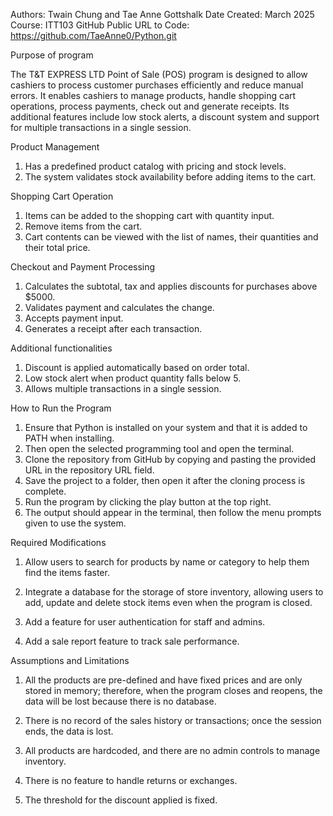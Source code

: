 Authors:  Twain Chung and Tae Anne Gottshalk
Date Created: March 2025
Course: ITT103
GitHub Public URL to Code: https://github.com/TaeAnne0/Python.git

Purpose of program 

The T&T EXPRESS LTD Point of Sale (POS) program is designed to allow cashiers to process customer purchases efficiently and reduce manual errors. It enables cashiers to manage products, handle shopping cart operations, process payments, check out and generate receipts. Its additional features include low stock alerts, a discount system and support for multiple transactions in a single session.

Product Management

1. Has a predefined product catalog with pricing and stock levels.
2. The system validates stock availability before adding items to the cart.

Shopping Cart Operation

1. Items can be added to the shopping cart with quantity input.
2. Remove items from the cart.
3. Cart contents can be viewed with the list of names, their quantities and their total price.

Checkout and Payment Processing

1. Calculates the subtotal, tax and applies discounts for purchases above $5000.
2. Validates payment and calculates the change.
3. Accepts payment input.
4. Generates a receipt after each transaction.


Additional functionalities

1. Discount is applied automatically based on order total.
2. Low stock alert when product quantity falls below 5.
3. Allows multiple transactions in a single session.


How to Run the Program 

1. Ensure that Python is installed on your system and that it is added to PATH when installing.
2. Then open the selected programming tool and open the terminal.
3. Clone the repository from GitHub by copying and pasting the provided URL in the repository URL field.
4. Save the project to a folder, then open it after the cloning process is complete.
5. Run the program by clicking the play button at the top right.
6. The output should appear in the terminal, then follow the menu prompts given to use the system.


Required Modifications

1. Allow users to search for products by name or category to help them find the items faster.

2. Integrate a database for the storage of store inventory, allowing users to add, update and delete stock items even when the program is closed.

3. Add a feature for user authentication for staff and admins.

4. Add a sale report feature to track sale performance. 

Assumptions and Limitations

1. All the products are pre-defined and have fixed prices and are only stored in memory; therefore, when the program closes and reopens, the data will be lost because there is no database.

2. There is no record of the sales history or transactions; once the session ends, the data is lost.

3. All products are hardcoded, and there are no admin controls to manage inventory.

4. There is no feature to handle returns or exchanges.

5. The threshold for the discount applied is fixed.

